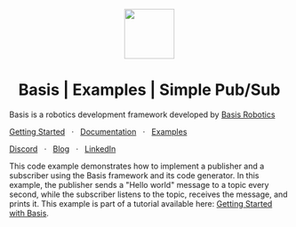 <p align="center">
  <a href="#">
    <img src="https://docs.basisrobotics.tech/img/bug-light.svg" width="90" />
  </a>
</p>
<h1 align="center">
Basis | Examples | Simple Pub/Sub
</h1>

Basis is a robotics development framework developed by [Basis Robotics](https://basisrobotics.tech/)

[Getting Started](https://docs.basisrobotics.tech/guide-getting-started/environment)
<span>&nbsp;&nbsp;·&nbsp;&nbsp;</span>
[Documentation](https://docs.basisrobotics.tech)
<span>&nbsp;&nbsp;·&nbsp;&nbsp;</span>
[Examples](https://github.com/basis-robotics/basis-examples)

[Discord](https://discord.gg/8bzvASNPZ8)
<span>&nbsp;&nbsp;·&nbsp;&nbsp;</span>
[Blog](https://basisrobotics.tech/blog/)
<span>&nbsp;&nbsp;·&nbsp;&nbsp;</span>
[LinkedIn](https://www.linkedin.com/company/basisrobotics/)

This code example demonstrates how to implement a publisher and a subscriber using the Basis framework and its code generator. In this example, the publisher sends a "Hello world" message to a topic every second, while the subscriber listens to the topic, receives the message, and prints it. This example is part of a tutorial available here: [Getting Started with Basis](https://docs.basisrobotics.tech/guide-getting-started/environment).